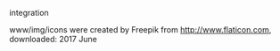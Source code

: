 integration

www/img/icons were created by Freepik from http://www.flaticon.com, downloaded: 2017 June